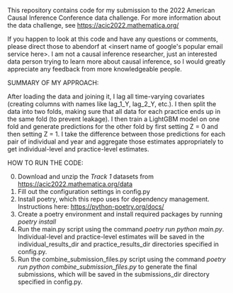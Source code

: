 This repository contains code for my submission to the 2022 American Causal Inference Conference data challenge.
For more information about the data challenge, see https://acic2022.mathematica.org/

If you happen to look at this code and have any questions or comments, please direct those to abendorf at <insert name of google's popular email service here>.  I am not a causal inference researcher, just an interested data person trying to learn more about causal inference, so I would greatly appreciate any feedback from more knowledgeable people.

SUMMARY OF MY APPROACH:

After loading the data and joining it, I lag all time-varying covariates (creating columns with names like lag_1_Y, lag_2_Y, etc.).  I then split the data into two folds, making sure that all data for each practice ends up in the same fold (to prevent leakage).  I then train a LightGBM model on one fold and generate predictions for the other fold by first setting Z = 0 and then setting Z = 1.  I take the difference between those predictions for each pair of individual and year and aggregate those estimates appropriately to get individual-level and practice-level estimates.

HOW TO RUN THE CODE:

0. Download and unzip the *Track 1* datasets from https://acic2022.mathematica.org/data
1. Fill out the configuration settings in config.py
2. Install poetry, which this repo uses for dependency management.  Instructions here: https://python-poetry.org/docs/   
3. Create a poetry environment and install required packages by running *poetry install*
4. Run the main.py script using the command *poetry run python main.py*.  Individual-level and practice-level estimates will be saved in the individual_results_dir and practice_results_dir directories specified in config.py.  
5. Run the combine_submission_files.py script using the command *poetry run python combine_submission_files.py* to generate the final submissions, which will be saved in the submissions_dir directory specified in config.py.
